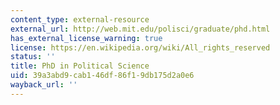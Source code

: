 ```yaml
---
content_type: external-resource
external_url: http://web.mit.edu/polisci/graduate/phd.html
has_external_license_warning: true
license: https://en.wikipedia.org/wiki/All_rights_reserved
status: ''
title: PhD in Political Science
uid: 39a3abd9-cab1-46df-86f1-9db175d2a0e6
wayback_url: ''
---
```

